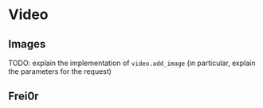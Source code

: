 Video
=====

Images
------

TODO: explain the implementation of `video.add_image` (in particular,
explain the parameters for the request)

Frei0r
------
